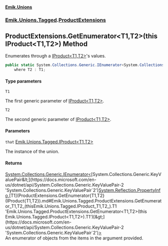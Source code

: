 #### [Emik.Unions](index.md 'index')
### [Emik.Unions.Tagged](Emik.Unions.Tagged.md 'Emik.Unions.Tagged').[ProductExtensions](ProductExtensions.md 'Emik.Unions.Tagged.ProductExtensions')

## ProductExtensions.GetEnumerator<T1,T2>(this IProduct<T1,T2>) Method

Enumerates through a [IProduct&lt;T1,T2&gt;](IProduct{T1,T2}.md 'Emik.Unions.Tagged.IProduct<T1,T2>')'s values.

```csharp
public static System.Collections.Generic.IEnumerator<System.Collections.Generic.KeyValuePair<System.Reflection.PropertyInfo,T1>> GetEnumerator<T1,T2>(this Emik.Unions.Tagged.IProduct<T1,T2> that)
    where T2 : T1;
```
#### Type parameters

<a name='Emik.Unions.Tagged.ProductExtensions.GetEnumerator_T1,T2_(thisEmik.Unions.Tagged.IProduct_T1,T2_).T1'></a>

`T1`

The first generic parameter of [IProduct&lt;T1,T2&gt;](IProduct{T1,T2}.md 'Emik.Unions.Tagged.IProduct<T1,T2>').

<a name='Emik.Unions.Tagged.ProductExtensions.GetEnumerator_T1,T2_(thisEmik.Unions.Tagged.IProduct_T1,T2_).T2'></a>

`T2`

The second generic parameter of [IProduct&lt;T1,T2&gt;](IProduct{T1,T2}.md 'Emik.Unions.Tagged.IProduct<T1,T2>').
#### Parameters

<a name='Emik.Unions.Tagged.ProductExtensions.GetEnumerator_T1,T2_(thisEmik.Unions.Tagged.IProduct_T1,T2_).that'></a>

`that` [Emik.Unions.Tagged.IProduct&lt;](IProduct{T1,T2}.md 'Emik.Unions.Tagged.IProduct<T1,T2>')[T1](ProductExtensions.GetEnumerator{T1,T2}(IProduct{T1,T2}).md#Emik.Unions.Tagged.ProductExtensions.GetEnumerator_T1,T2_(thisEmik.Unions.Tagged.IProduct_T1,T2_).T1 'Emik.Unions.Tagged.ProductExtensions.GetEnumerator<T1,T2>(this Emik.Unions.Tagged.IProduct<T1,T2>).T1')[,](IProduct{T1,T2}.md 'Emik.Unions.Tagged.IProduct<T1,T2>')[T2](ProductExtensions.GetEnumerator{T1,T2}(IProduct{T1,T2}).md#Emik.Unions.Tagged.ProductExtensions.GetEnumerator_T1,T2_(thisEmik.Unions.Tagged.IProduct_T1,T2_).T2 'Emik.Unions.Tagged.ProductExtensions.GetEnumerator<T1,T2>(this Emik.Unions.Tagged.IProduct<T1,T2>).T2')[&gt;](IProduct{T1,T2}.md 'Emik.Unions.Tagged.IProduct<T1,T2>')

The instance of the union.

#### Returns
[System.Collections.Generic.IEnumerator&lt;](https://docs.microsoft.com/en-us/dotnet/api/System.Collections.Generic.IEnumerator-1 'System.Collections.Generic.IEnumerator`1')[System.Collections.Generic.KeyValuePair&lt;](https://docs.microsoft.com/en-us/dotnet/api/System.Collections.Generic.KeyValuePair-2 'System.Collections.Generic.KeyValuePair`2')[System.Reflection.PropertyInfo](https://docs.microsoft.com/en-us/dotnet/api/System.Reflection.PropertyInfo 'System.Reflection.PropertyInfo')[,](https://docs.microsoft.com/en-us/dotnet/api/System.Collections.Generic.KeyValuePair-2 'System.Collections.Generic.KeyValuePair`2')[T1](ProductExtensions.GetEnumerator{T1,T2}(IProduct{T1,T2}).md#Emik.Unions.Tagged.ProductExtensions.GetEnumerator_T1,T2_(thisEmik.Unions.Tagged.IProduct_T1,T2_).T1 'Emik.Unions.Tagged.ProductExtensions.GetEnumerator<T1,T2>(this Emik.Unions.Tagged.IProduct<T1,T2>).T1')[&gt;](https://docs.microsoft.com/en-us/dotnet/api/System.Collections.Generic.KeyValuePair-2 'System.Collections.Generic.KeyValuePair`2')[&gt;](https://docs.microsoft.com/en-us/dotnet/api/System.Collections.Generic.IEnumerator-1 'System.Collections.Generic.IEnumerator`1')  
An enumerator of objects from the items in the argument provided.